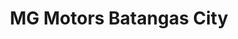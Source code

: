 ---
title: "MG Motors Batangas City"
url: /batangas-city/mg-motors-batangas-city/
shop: Autohaus
---